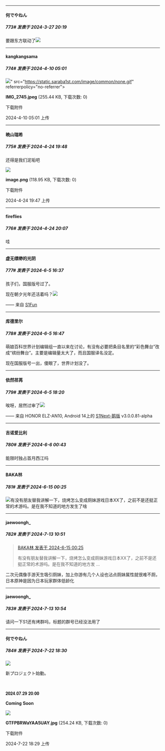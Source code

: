 ﻿
*****

####  何でやねん  
##### 773#       发表于 2024-3-27 20:19

要跟东方联动了<img src="https://static.saraba1st.com/image/smiley/face2017/091.png" referrerpolicy="no-referrer">

*****

####  kangkangsama  
##### 774#       发表于 2024-4-10 05:01

<img src="https://img.saraba1st.com/forum/202404/10/050149sbqul2eerrxb8du7.jpeg" referrerpolicy="no-referrer">" src="https://static.saraba1st.com/image/common/none.gif" referrerpolicy="no-referrer">

<strong>IMG_2745.jpeg</strong> (255.44 KB, 下载次数: 0)

下载附件

2024-4-10 05:01 上传

*****

####  暁山瑞希  
##### 775#       发表于 2024-4-24 19:48

还得是我们泥垢吧

<img src="https://img.saraba1st.com/forum/202404/24/194759tzsjnc1snlc10dzl.png" referrerpolicy="no-referrer">

<strong>image.png</strong> (118.95 KB, 下载次数: 0)

下载附件

2024-4-24 19:47 上传


*****

####  fireflies  
##### 776#       发表于 2024-4-24 20:07

哇

*****

####  虚无缥缈的光阴  
##### 777#       发表于 2024-6-5 16:37

孩子们，国服版号过了。

现在朝夕光年还活着吗？<img src="https://static.saraba1st.com/image/smiley/face2017/067.png" referrerpolicy="no-referrer">

—— 来自 [S1Fun](https://s1fun.koalcat.com)


*****

####  库德里尔  
##### 778#       发表于 2024-6-5 16:47

萌娘百科世界计划编辑组一直以来在讨论，有没有必要把条目名里的“彩色舞台”改成“缤纷舞台”。主要是编辑量太大了，而且国服译名没定。

现在国服版号一出，傻眼了，世界计划没了。


*****

####  依然荏苒  
##### 779#       发表于 2024-6-5 18:20

唉呀，居然过审了<img src="https://static.saraba1st.com/image/smiley/face2017/252.png" referrerpolicy="no-referrer">

—— 来自 HONOR ELZ-AN10, Android 14上的 [S1Next-鹅版](https://github.com/ykrank/S1-Next/releases) v3.0.0.81-alpha


*****

####  吉诺爱比利  
##### 780#       发表于 2024-6-6 00:43

能限时独占首月西江吗

*****

####  BAKA林  
##### 781#       发表于 2024-6-15 00:25

<img src="https://static.saraba1st.com/image/smiley/face2017/091.png" referrerpolicy="no-referrer">有没有朋友替我讲解一下，烧烤怎么变成厕妹游戏日本XX了，之前不是还挺正常的术游吗。是在我不知道的地方发生了啥

*****

####  jaewoongh_  
##### 782#       发表于 2024-7-13 10:51

<blockquote><a href="httphttps://bbs.saraba1st.com/2b/forum.php?mod=redirect&amp;goto=findpost&amp;pid=65239072&amp;ptid=1953033" target="_blank">BAKA林 发表于 2024-6-15 00:25</a>

有没有朋友替我讲解一下，烧烤怎么变成厕妹游戏日本XX了，之前不是还挺正常的术游吗。是在我不知道的地方发 ...</blockquote>
二次元偶像手游天生吸引厕妹，加上你游有几个人设也沾点厕妹属性就很难不厕，日本原神是因为日本玩家群体低龄化


*****

####  jaewoongh_  
##### 783#       发表于 2024-7-13 10:54

请问一下S1还有烤群吗，标题的群号已经没法用了

*****

####  何でやねん  
##### 784#       发表于 2024-7-22 18:30

<img src="https://static.saraba1st.com/image/smiley/face2017/009.gif" referrerpolicy="no-referrer">

新プロジェクト始動。

ㅤ

 𝟐𝟎𝟐𝟒.𝟎𝟕.𝟐𝟗 𝟐𝟎:𝟎𝟎

 𝐂𝐨𝐦𝐢𝐧𝐠 𝐒𝐨𝐨𝐧

<img src="https://img.saraba1st.com/forum/202407/22/182900sqm4tn4s4wztvajj.jpg" referrerpolicy="no-referrer">

<strong>GTFPBRWaYAA5UAY.jpg</strong> (254.24 KB, 下载次数: 0)

下载附件

2024-7-22 18:29 上传

